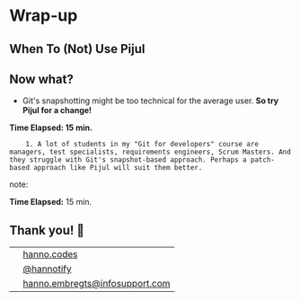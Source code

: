 <!-- .slide: data-background="img/background/usb-sticks.jpg" data-background-color="black" data-background-opacity="0.3"-->
# Wrap-up

## When To (Not) Use Pijul

<section>
        <h2>Now what?</h2>
        <ul>
        <li class="fragment">Git's snapshotting might be too technical for the average user. <strong>So try Pijul for a change!</strong></li>
        </ul>
        <aside class="notes">
        <strong>Time Elapsed: 15 min.</strong>

        1. A lot of students in my "Git for developers" course are managers, test specialists, requirements engineers, Scrum Masters. And they struggle with Git's snapshot-based approach. Perhaps a patch-based approach like Pijul will suit them better.
</section>

note:

**Time Elapsed:** 15 min.

## Thank you! 🙂

<table>
    <tr>
        <td style="text-align: right; vertical-align: middle;"><img width="20%"
                data-src="img/icons/website.png" class="no-background" /></td>
        <td style="vertical-align: middle;"><a
                href="https://hanno.codes">hanno.codes</a></td>
    </tr>
    <tr>
        <td style="text-align: right; vertical-align: middle;"><img width="20%"
                data-src="img/icons/twitter-white.png" class="no-background" /></td>
        <td style="vertical-align: middle;"><a
                href="https://www.twitter.com/hannotify">@hannotify</a></td>
    </tr>
    <tr>
        <td style="text-align: right; vertical-align: middle;"><img width="20%"
                data-src="img/icons/envelope.png" class="no-background" /></td>
        <td style="vertical-align: middle;"><a
                href="mailto:hanno.embregts@infosupport.com">hanno.embregts@infosupport.com</a></td>
    </tr>
</table>
